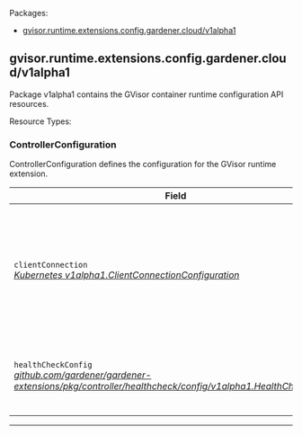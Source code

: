 <p>Packages:</p>
<ul>
<li>
<a href="#gvisor.runtime.extensions.config.gardener.cloud%2fv1alpha1">gvisor.runtime.extensions.config.gardener.cloud/v1alpha1</a>
</li>
</ul>
<h2 id="gvisor.runtime.extensions.config.gardener.cloud/v1alpha1">gvisor.runtime.extensions.config.gardener.cloud/v1alpha1</h2>
<p>
<p>Package v1alpha1 contains the GVisor container runtime configuration API resources.</p>
</p>
Resource Types:
<ul></ul>
<h3 id="gvisor.runtime.extensions.config.gardener.cloud/v1alpha1.ControllerConfiguration">ControllerConfiguration
</h3>
<p>
<p>ControllerConfiguration defines the configuration for the GVisor runtime extension.</p>
</p>
<table>
<thead>
<tr>
<th>Field</th>
<th>Description</th>
</tr>
</thead>
<tbody>
<tr>
<td>
<code>clientConnection</code></br>
<em>
<a href="https://godoc.org/k8s.io/component-base/config/v1alpha1#ClientConnectionConfiguration">
Kubernetes v1alpha1.ClientConnectionConfiguration
</a>
</em>
</td>
<td>
<em>(Optional)</em>
<p>ClientConnection specifies the kubeconfig file and client connection
settings for the proxy server to use when communicating with the apiserver.</p>
</td>
</tr>
<tr>
<td>
<code>healthCheckConfig</code></br>
<em>
<a href="https://github.com/gardener/gardener-extensions/pkg/controller/healthcheck/config">
github.com/gardener/gardener-extensions/pkg/controller/healthcheck/config/v1alpha1.HealthCheckConfig
</a>
</em>
</td>
<td>
<em>(Optional)</em>
<p>HealthCheckConfig is the config for the health check controller</p>
</td>
</tr>
</tbody>
</table>
<hr/>
